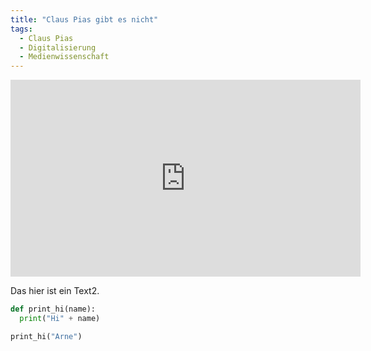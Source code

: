 ```yaml
---
title: "Claus Pias gibt es nicht"
tags:
  - Claus Pias
  - Digitalisierung
  - Medienwissenschaft
---
```


<iframe width="560" height="315" src="https://www.youtube.com/embed/UQH2N2c5lN8" frameborder="0" allow="accelerometer; autoplay; encrypted-media; gyroscope; picture-in-picture" allowfullscreen></iframe>

Das hier ist ein Text2.

```python
def print_hi(name):
  print("Hi" + name)

print_hi("Arne")
```

```

